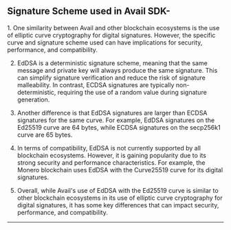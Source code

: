 <h2>Signature Scheme used in Avail SDK-</h2>
1. One similarity between Avail and other blockchain ecosystems is the use of elliptic curve cryptography for digital signatures. However, the specific curve and signature scheme used can have implications for security, performance, and compatibility.

2. EdDSA is a deterministic signature scheme, meaning that the same message and private key will always produce the same signature. This can simplify signature verification and reduce the risk of signature malleability. In contrast, ECDSA signatures are typically non-deterministic, requiring the use of a random value during signature generation.

3. Another difference is that EdDSA signatures are larger than ECDSA signatures for the same curve. For example, EdDSA signatures on the Ed25519 curve are 64 bytes, while ECDSA signatures on the secp256k1 curve are 65 bytes.

4. In terms of compatibility, EdDSA is not currently supported by all blockchain ecosystems. However, it is gaining popularity due to its strong security and performance characteristics. For example, the Monero blockchain uses EdDSA with the Curve25519 curve for its digital signatures.

5. Overall, while Avail's use of EdDSA with the Ed25519 curve is similar to other blockchain ecosystems in its use of elliptic curve cryptography for digital signatures, it has some key differences that can impact security, performance, and compatibility.


<hr>

              